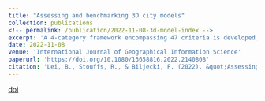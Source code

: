 ```yaml
---
title: "Assessing and benchmarking 3D city models"
collection: publications
<!-- permalink: /publication/2022-11-08-3d-model-index -->
excerpt: 'A 4-category framework encompassing 47 criteria is developed, evaluating 40 authoritative city models worldwide. It is a generic approach that can be further adopted in customised ways in certain contexts.'
date: 2022-11-08
venue: 'International Journal of Geographical Information Science'
paperurl: 'https://doi.org/10.1080/13658816.2022.2140808'
citation: 'Lei, B., Stouffs, R., & Biljecki, F. (2022). &quot;Assessing and benchmarking 3D city models.&quot; <i>International Journal of Geographical Information Science</i>, 1-22.'
---
```


<!-- This paper is about the number 1. The number 2 is left for future work. -->

[doi](https://doi.org/10.1080/13658816.2022.2140808)

<!-- Recommended citation: Lei, B., Stouffs, R., & Biljecki, F. (2022). "Assessing and benchmarking 3D city models." <i>International Journal of Geographical Information Science</i>, 1-22. -->
